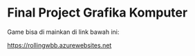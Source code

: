 # Final Project Grafika Komputer

Game bisa di mainkan di link bawah ini:

https://rollingwbb.azurewebsites.net